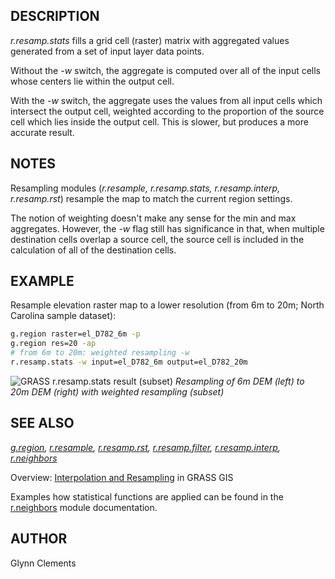 ## DESCRIPTION

*r.resamp.stats* fills a grid cell (raster) matrix with aggregated
values generated from a set of input layer data points.

Without the *-w* switch, the aggregate is computed over all of the input
cells whose centers lie within the output cell.

With the *-w* switch, the aggregate uses the values from all input cells
which intersect the output cell, weighted according to the proportion of
the source cell which lies inside the output cell. This is slower, but
produces a more accurate result.

## NOTES

Resampling modules (*r.resample, r.resamp.stats, r.resamp.interp,
r.resamp.rst*) resample the map to match the current region settings.

The notion of weighting doesn't make any sense for the min and max
aggregates. However, the *-w* flag still has significance in that, when
multiple destination cells overlap a source cell, the source cell is
included in the calculation of all of the destination cells.

## EXAMPLE

Resample elevation raster map to a lower resolution (from 6m to 20m;
North Carolina sample dataset):

```bash
g.region raster=el_D782_6m -p
g.region res=20 -ap
# from 6m to 20m: weighted resampling -w
r.resamp.stats -w input=el_D782_6m output=el_D782_20m
```

<img src="r_resamp_stats_6m_20m.png" data-border="0"
alt="GRASS r.resamp.stats result (subset)" />
*Resampling of 6m DEM (left) to 20m DEM (right) with weighted resampling
(subset)*

## SEE ALSO

*[g.region](g.region.md), [r.resample](r.resample.md),
[r.resamp.rst](r.resamp.rst.md), [r.resamp.filter](r.resamp.filter.md),
[r.resamp.interp](r.resamp.interp.md), [r.neighbors](r.neighbors.md)*

Overview: [Interpolation and
Resampling](https://grasswiki.osgeo.org/wiki/Interpolation) in GRASS GIS

Examples how statistical functions are applied can be found in the
[r.neighbors](r.neighbors.md) module documentation.

## AUTHOR

Glynn Clements
